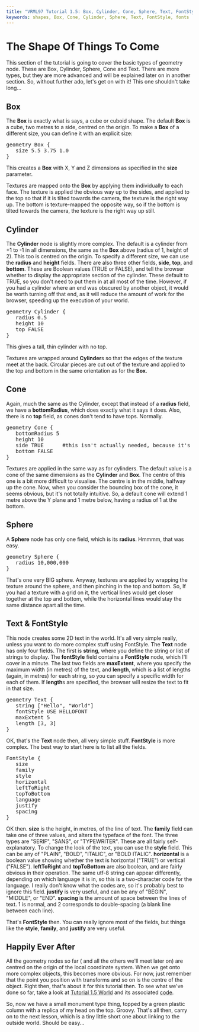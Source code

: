 ```yaml
---
title: "VRML97 Tutorial 1.5: Box, Cylinder, Cone, Sphere, Text, FontStyle"
keywords: shapes, Box, Cone, Cylinder, Sphere, Text, FontStyle, fonts
---
```


# The Shape Of Things To Come

This section of the tutorial is going to cover the basic types of geometry node. These are Box, Cylinder,
Sphere, Cone and Text. There are more types, but they are more advanced and will be explained later on in another section. So, without
further ado, let's get on with it! This one shouldn't take long...

## Box

The <STRONG>Box</STRONG> is exactly what is says, a cube or cuboid shape. The default <STRONG>Box</STRONG> is a cube, two metres to a side, centred on the origin.
To make a <STRONG>Box</STRONG> of a different size, you can define it with an explicit size:

<PRE>
geometry Box {
   size 5.5 3.75 1.0
}
</PRE>

This creates a <STRONG>Box</STRONG> with X, Y and Z dimensions as specified in the <STRONG>size</STRONG> parameter.


Textures are mapped onto the <STRONG>Box</STRONG> by applying them individually to each face. The texture is applied the obvious way up 
to the sides, and applied to the top so that if it is tilted towards the camera, the texture is the right way up. The bottom is texture-mapped the
opposite way, so if the bottom is tilted towards the camera, the texture is the right way up still.

## Cylinder

The <STRONG>Cylinder</STRONG> node is slightly more complex. The default is a cylinder from +1 to -1 in all dimensions, the same as the <STRONG>Box</STRONG> above (radius of 1, height of 2). This too is centred on the origin.
To specify a different size, we can use the <STRONG>radius</STRONG> and <STRONG>height</STRONG> fields. There are also three other fields, <STRONG>side</STRONG>, <STRONG>top</STRONG>, and <STRONG>bottom</STRONG>.
These are Boolean values (TRUE or FALSE), and tell the browser whether to display the appropriate section of the cylinder. These default to TRUE, so you don't need 
to put them in at all most of the time. However, if you had a cylinder where an end was obscured by another object, it would be worth turning off that end, as it
will reduce the amount of work for the browser, speeding up the execution of your world.
<PRE>
geometry Cylinder {
   radius 0.5
   height 10
   top FALSE
}
</PRE>

This gives a tall, thin cylinder with no top.


Textures are wrapped around <STRONG>Cylinder</STRONG>s so that the edges of the texture meet at the back. Circular pieces are cut out of the texture and applied
to the top and bottom in the same orientation as for the <STRONG>Box</STRONG>.

## Cone

Again, much the same as the Cylinder, except that instead of a <STRONG>radius</STRONG> field, we have a
<STRONG>bottomRadius</STRONG>, which does exactly what it says it does. Also, there is no <STRONG>top</STRONG> field, as
cones don't tend to have tops. Normally.

<PRE>
geometry Cone {
   bottomRadius 5
   height 10
   side TRUE      #this isn't actually needed, because it's the default.
   bottom FALSE
}
</PRE>

Textures are applied in the same way as for cylinders. The default value is a cone of the same dimensions as the <STRONG>Cylinder</STRONG> and <STRONG>Box</STRONG>.
The centre of this  one is a bit more difficult to visualise. The centre is in the middle, halfway up the cone. Now, when you consider the bounding
box of the cone, it seems obvious, but it's not totally intuitive. So, a default cone will extend 1 metre above the Y plane and 1 metre below, having a radius of 1 at the bottom.

## Sphere

A <STRONG>Sphere</STRONG> node has only one field, which is its <STRONG>radius</STRONG>. Hmmmm, that was easy.

<PRE>
geometry Sphere {
   radius 10,000,000
}
</PRE>

That's one very BIG sphere. Anyway, textures are applied by wrapping the texture around the sphere, and then pinching in the top and bottom. 
So, If you had a texture with a grid on it, the vertical lines would get closer together at the top and bottom, while the horizontal lines would stay the same distance apart all the time.

## Text & FontStyle

This node creates some 2D text in the world. It's all very simple really, unless you want to do more complex stuff using FontStyle. The <STRONG>Text</STRONG> node has only four fields. The first is 
<STRONG>string</STRONG>, where you define the string or list of strings to display. The <STRONG>fontStyle</STRONG> field contains a <STRONG>FontStyle</STRONG> node, which I'll cover in a minute.
The last two fields are <STRONG>maxExtent</STRONG>, where you specify the maximum width (in metres)  of the text, and <STRONG>length</STRONG>, which is a list of lengths (again, in metres) for each string, so you can
specify a specific width for each of them. If <STRONG>length</STRONG>s are specified, the browser will resize the text to fit in that size.

<PRE>
geometry Text {
   string ["Hello", "World"]
   fontStyle USE HELLOFONT
   maxExtent 5
   length [3, 3]
}
</PRE>

OK, that's the <STRONG>Text</STRONG> node then, all very simple stuff. <STRONG>FontStyle</STRONG> is more complex. The best way to start here
is to list all the fields.

<PRE>
FontStyle {
   size
   family
   style
   horizontal
   leftToRight
   topToBottom
   language
   justify
   spacing
}
</PRE>

OK then. <STRONG>size</STRONG> is the height, in metres, of the line of text. The <STRONG>family</STRONG> field can take one
of three values, and alters the typeface of the font. The three types are "SERIF", "SANS", or "TYPEWRITER". These are
all fairly self-explanatory. To change the look of the text, you can use the <STRONG>style</STRONG> field. This can be any of "PLAIN", "BOLD", "ITALIC", or "BOLD ITALIC".
<STRONG>horizontal</STRONG> is a boolean value showing whether the text is horizontal ("TRUE") or vertical ("FALSE"). <STRONG>leftToRight</STRONG> and <STRONG>topToBottom</STRONG> are also boolean,
and are fairly obvious in their operation. The same utf-8 string can appear differently, depending on which language
it is in, so this is a two-character code for the language. I really don't know what the codes are, so it's probably
best to ignore this field.
<STRONG>justify</STRONG> is very useful, and can be any of "BEGIN", "MIDDLE", or "END". <STRONG>spacing</STRONG> is the amount of space between the lines of text. 1 is normal, and 2 corresponds
to double-spacing (a blank line between each line).


That's <STRONG>FontStyle</STRONG> then. You can really ignore most of the fields, but things like the <STRONG>style</STRONG>, <STRONG>family</STRONG>, and <STRONG>justify</STRONG> are very useful.

## Happily Ever After

All the geometry nodes so far ( and all the others we'll meet later on) are centred on the origin of the local coordinate system. When we get onto more complex objects, this becomes more obvious.
For now, just remember that the point you position with transforms and so on is the centre of the object.
Right then, that's about it for this tutorial then. To see what we've done so far, take a look at <A HREF="../worlds/tut15.wrl" TARGET=_new>Tutorial 1.5 World</A> and its associated <A HREF="../source/tut15.html">code</A>.


So, now we have a small monument type thing, topped by a green plastic column with a replica of my head on the top. Groovy.
That's all then, carry on to the next lesson, which is a tiny little short one about linking to the outside world. Should be easy...